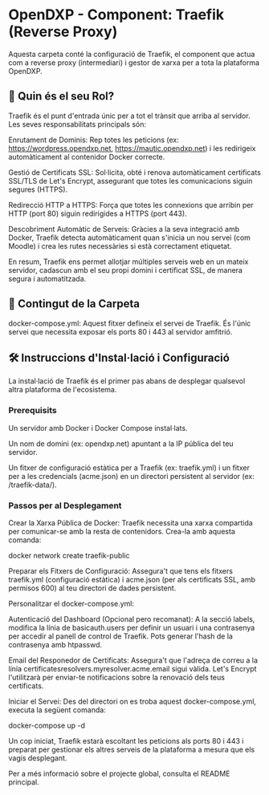 # OpenDXP - Component: Traefik (Reverse Proxy)
Aquesta carpeta conté la configuració de Traefik, el component que actua com a reverse proxy (intermediari) i gestor de xarxa per a tota la plataforma OpenDXP.

## 🚀 Quin és el seu Rol?
Traefik és el punt d'entrada únic per a tot el trànsit que arriba al servidor. Les seves responsabilitats principals són:

Enrutament de Dominis: Rep totes les peticions (ex: https://wordpress.opendxp.net, https://mautic.opendxp.net) i les redirigeix automàticament al contenidor Docker correcte.

Gestió de Certificats SSL: Sol·licita, obté i renova automàticament certificats SSL/TLS de Let's Encrypt, assegurant que totes les comunicacions siguin segures (HTTPS).

Redirecció HTTP a HTTPS: Força que totes les connexions que arribin per HTTP (port 80) siguin redirigides a HTTPS (port 443).

Descobriment Automàtic de Serveis: Gràcies a la seva integració amb Docker, Traefik detecta automàticament quan s'inicia un nou servei (com Moodle) i crea les rutes necessàries si està correctament etiquetat.

En resum, Traefik ens permet allotjar múltiples serveis web en un mateix servidor, cadascun amb el seu propi domini i certificat SSL, de manera segura i automatitzada.

## 📂 Contingut de la Carpeta
docker-compose.yml: Aquest fitxer defineix el servei de Traefik. És l'únic servei que necessita exposar els ports 80 i 443 al servidor amfitrió.

## 🛠️ Instruccions d'Instal·lació i Configuració
La instal·lació de Traefik és el primer pas abans de desplegar qualsevol altra plataforma de l'ecosistema.

### Prerequisits
Un servidor amb Docker i Docker Compose instal·lats.

Un nom de domini (ex: opendxp.net) apuntant a la IP pública del teu servidor.

Un fitxer de configuració estàtica per a Traefik (ex: traefik.yml) i un fitxer per a les credencials (acme.json) en un directori persistent al servidor (ex: /traefik-data/).

### Passos per al Desplegament
Crear la Xarxa Pública de Docker: Traefik necessita una xarxa compartida per comunicar-se amb la resta de contenidors. Crea-la amb aquesta comanda:

docker network create traefik-public

Preparar els Fitxers de Configuració: Assegura't que tens els fitxers traefik.yml (configuració estàtica) i acme.json (per als certificats SSL, amb permisos 600) al teu directori de dades persistent.

Personalitzar el docker-compose.yml:

Autenticació del Dashboard (Opcional pero recomanat): A la secció labels, modifica la línia de basicauth.users per definir un usuari i una contrasenya per accedir al panell de control de Traefik. Pots generar l'hash de la contrasenya amb htpasswd.

Email del Responedor de Certificats: Assegura't que l'adreça de correu a la línia certificatesresolvers.myresolver.acme.email sigui vàlida. Let's Encrypt l'utilitzarà per enviar-te notificacions sobre la renovació dels teus certificats.

Iniciar el Servei: Des del directori on es troba aquest docker-compose.yml, executa la següent comanda:

docker-compose up -d

Un cop iniciat, Traefik estarà escoltant les peticions als ports 80 i 443 i preparat per gestionar els altres serveis de la plataforma a mesura que els vagis desplegant.

Per a més informació sobre el projecte global, consulta el README principal.
